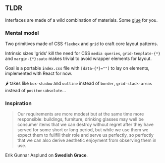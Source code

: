 ## TLDR

Interfaces are made of a wild combination of materials. Some [glue](https://github.com/polmoneys/tmk) for you.

### Mental model 

Two primitives made of CSS `flexbox` and `grid`
to craft core layout patterns.

Intrinsic sizes 'grids' kill the need for CSS `media queries`, `grid-template-{*}` and `margin-{*}:auto` makes trivial to avoid wrapper elements for layout. 

Goal is a portable `index.css` file with `[data-{*}=""]` to lay on elements, implemented with React for now. 

🌶 takes like `box-shadow` and `outline` instead of `border`, `grid-stack-areas` instead of `positon:absolute`...

### Inspiration

> Our requirements are more modest but at the same time more responsible:
> buildings, furniture, drinking glasses may well be consumer items that
> we can destroy without regret after they have served for some short or
> long period, but while we use them we expect them to fullfill their role and serve us perfectly, so perfectly that we can also derive aesthetic
> enjoyment from observing them in use.

Erik Gunnar Asplund on **Swedish Grace**.
